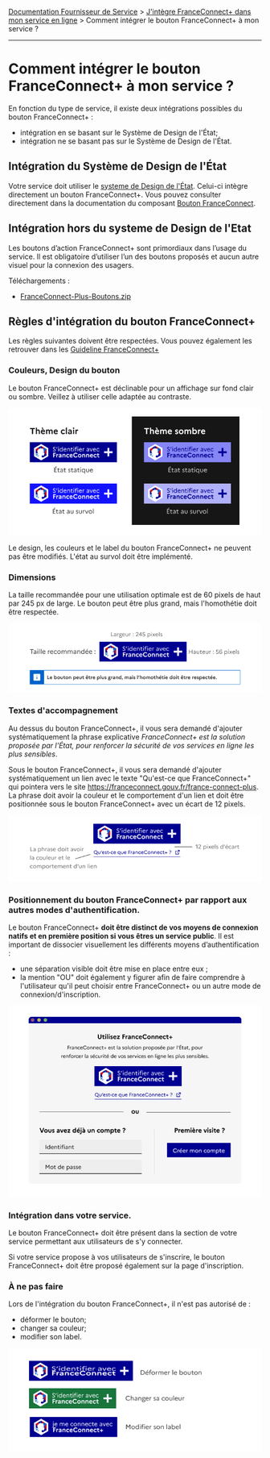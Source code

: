 [Documentation Fournisseur de Service](../README.md) > [J'intègre FranceConnect+ dans mon service en ligne](../README.md#jintègre-franceconnect-dans-mon-service-en-ligne) > Comment intégrer le bouton FranceConnect+ à mon service ?

---

# Comment intégrer le bouton FranceConnect+ à mon service ?

En fonction du type de service, il existe deux intégrations possibles du bouton FranceConnect+ : 
- intégration en se basant sur le Système de Design de l'État;
- intégration ne se basant pas sur le Système de Design de l'État.

## Intégration du Système de Design de l'État

Votre service doit utiliser le [systeme de Design de l'État](https://www.systeme-de-design.gouv.fr/). Celui-ci intègre directement un bouton FranceConnect+. Vous pouvez consulter directement dans la documentation du composant [Bouton FranceConnect](https://www.systeme-de-design.gouv.fr/elements-d-interface/composants/bouton-franceconnect).


## Intégration hors du systeme de Design de l'Etat

Les boutons d’action FranceConnect+ sont primordiaux dans l’usage du service. Il est obligatoire d’utiliser l’un des boutons proposés et aucun autre visuel pour la connexion des usagers.

Téléchargements :

* [FranceConnect-Plus-Boutons.zip](FranceConnect-Plus-Boutons.zip)


## Règles d'intégration du bouton FranceConnect+

Les règles suivantes doivent être respectées. Vous pouvez également les retrouver dans les [Guideline FranceConnect+](../images/technique/guidelines-fc%2B.png)

### Couleurs, Design du bouton

Le bouton FranceConnect+ est déclinable pour un affichage sur fond clair ou sombre. Veillez à utiliser celle adaptée au contraste. 

![theme clair et sombre FranceConnect+](../images/technique/technique-guidelines-fc%2B-themes.png)

Le design, les couleurs et le label du bouton FranceConnect+ ne peuvent pas être modifiés. L'état au survol doit être implémenté.

### Dimensions

La taille recommandée pour une utilisation optimale est de 60 pixels de haut par 245 px de large. Le bouton peut être plus grand, mais l'homothétie doit être respectée. 

![Taille de l'image 60 x 245 pixels](../images/technique/technique-guidelines-fc%2B-dimensions.png)

### Textes d'accompagnement

Au dessus du bouton FranceConnect+, il vous sera demandé d'ajouter systématiquement la phrase explicative *FranceConnect+ est la solution proposée par l'État, pour renforcer la sécurité de vos services en ligne les plus sensibles*. 

Sous le bouton FranceConnect+, il vous sera demandé d'ajouter systématiquement un lien avec le texte "Qu'est-ce que FranceConnect+" qui pointera vers le site https://franceconnect.gouv.fr/france-connect-plus. La phrase doit avoir la couleur et le comportement d'un lien et doit être positionnée sous le bouton FranceConnect+ avec un écart de 12 pixels. 

![Lien "Qu'est ce que FranceConnect+ sous le bouton FranceConnect+](../images/technique/technique-guidelines-fc%2B-lien.png)

### Positionnement du bouton FranceConnect+ par rapport aux autres modes d'authentification.

Le bouton FranceConnect+ **doit être distinct de vos moyens de connexion natifs et en première position si vous êtres un service public**. Il est important de dissocier visuellement les différents moyens d’authentification : 
- une séparation visible doit être mise en place entre eux ; 
- la mention "OU" doit également y figurer afin de faire comprendre à l'utilisateur qu'il peut choisir entre FranceConnect+ ou un autre mode de connexion/d'inscription.

![Intégration du bouton FranceConnect+ dans la page](../images/technique/technique-guidelines-fc%2B-position.png)

### Intégration dans votre service. 

Le bouton FranceConnect+ doit être présent dans la section de votre service permettant aux utilisateurs de s'y connecter.

Si votre service propose à vos utilisateurs de s'inscrire, le bouton FranceConnect+ doit être proposé également sur la page d'inscription. 

### À ne pas faire 

Lors de l'intégration du bouton FranceConnect+, il n'est pas autorisé de : 
 - déformer le bouton;
 - changer sa couleur; 
 - modifier son label.

 ![](../images/technique/technique-guidelines-fc%2B-ne-pas-faire.png)

